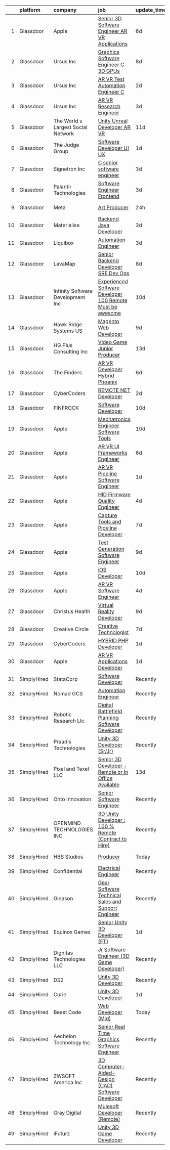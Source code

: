 

|    | platform    | company                            | job                                                                                                                                                                                                                                                                                                                                                                                                                                                                                                                                                                                                                                                                                                                                                                                                                                                                                                                                                                                                                                                                                                                                                                                                                                                                                                                                                                                                                         | update_time   | location              |
|---:|:------------|:-----------------------------------|:----------------------------------------------------------------------------------------------------------------------------------------------------------------------------------------------------------------------------------------------------------------------------------------------------------------------------------------------------------------------------------------------------------------------------------------------------------------------------------------------------------------------------------------------------------------------------------------------------------------------------------------------------------------------------------------------------------------------------------------------------------------------------------------------------------------------------------------------------------------------------------------------------------------------------------------------------------------------------------------------------------------------------------------------------------------------------------------------------------------------------------------------------------------------------------------------------------------------------------------------------------------------------------------------------------------------------------------------------------------------------------------------------------------------------|:--------------|:----------------------|
|  1 | Glassdoor   | Apple                              | [Senior 3D Software Engineer  AR VR Applications ](https://www.glassdoor.com/partner/jobListing.htm?pos=115&ao=1110586&s=58&guid=0000018290d9521e8a3b2e5c766e6ec8&src=GD_JOB_AD&t=SR&vt=w&cs=1_7968775b&cb=1660287538101&jobListingId=1008056590593&cpc=654405A9B1E0A9F5&jrtk=3-0-1ga8dikich7ir801-1ga8dikiri7mc800-8a5d37b7cc9fb997--6NYlbfkN0BvKrLyj5gPmtZO9T8euul8TCxuuKNOtzRJOomxnwSEodTz2Bc-sPZlbtkML8D-m4p0pJTPBVw_o3m_Oh8fVWx8xxG8qf5OVBm4o0-tivW9O7zzhZ1RNKbsMBQYAc7CcTH3FJsn6aizy6LbQuUVQZAOUhguUDeQu0Gs2deBSodQNGZeDFovESvg-5-fm0TfPLuPy4IXem9APxh7609eHVszfQMJ0AgzgU6Wjg9DZL3YRgWkGOWbgURlQzTWXGLGY-wtcIHQ1MAR-VHcOVg6V8tdlu_sMlTpFFIPJkvRFw2qToiNXZmBIKjXqaqJG-qet2AeBN9c54B7CqFAIdXLsYH0CZmg8khUQqDbll0uEpYD2DjwWp6tjpLJTM62iEjemaN4uybZP_UEfDOC3LLMEmqhY4riCjtxqpEpWIbwBZ_zPYQ08QJzK7mbubr_7PvJ25JdA7tMb-WBC0WXTX21jtkQw_06UkBsAF0KtO3Q3VNrakt305zurA08VgUTk5jhHXk3z7_jQiic4xH4uLWExr7hMQ-E77S4tLaYWe9Pzm7sBSKk9rNxZeU2J4mHgydWW-98Ad1oz7WjiBlb8_CcnBFvociyJ9QgjspezBcflOBVSRjkhZfYoV4Yq1tM113-akKAN1LKtHtHB0hCAPk7QVs1PydDdGZJClXJrmcQHDdSJWkke1DWKAZpuCUljyIPEFhIlU_3IJwQo2C2IXgrV4TVKJNhwQKKgcHBxZKXghDJk5yFmbSMMfj1StFlKo5ajp_DrrIQZ4ZFsCx_HgrzZxcOmFNft3ki3qVgzbs3EryOzIeFS6gCglHYrPskV3ZJfcH5fjGwyS3A-oExVjVWRLvTd4qFhLOw2Ir0bx6FoP6Ei7oMRs4RDbo-j3e0rinHw7ITyHoABx-0PF1a32O5zGOasKNsHiG5t_Y-HefeTVIpuxLpy7ifF5oLq_Od2_n_eYDsb9e7SdR-CEjuQpsHetvRyhlfFKg2msgdsLb8b6xJ0w%3D%3D)                          | 6d            | Boulder, CO           |
|  2 | Glassdoor   | Ursus  Inc                         | [Graphics Software Engineer   C     3D  GPUs](https://www.glassdoor.com/partner/jobListing.htm?pos=129&ao=1110586&s=58&guid=0000018290d9521e8a3b2e5c766e6ec8&src=GD_JOB_AD&t=SR&vt=w&ea=1&cs=1_7b9c2be6&cb=1660287538103&jobListingId=1008050504523&cpc=F4EED0218A761C36&jrtk=3-0-1ga8dikich7ir801-1ga8dikiri7mc800-488ba15c60098db0--6NYlbfkN0CT8vBT9H5mqECx2dfLV_FONLPDKpIRssxVwtj05Tmm4rA5I0VNOPdM1oYsK66ov5oeU1vn-T2BI5OAKh8JRKFzz5qvhDXBk1Fd224Snl-7xmF9jigCrpQgu2BwJ0PkpR8F8YAQGm0Rn96PN2pKY_0dv6dVbqAar2kHk90iKMuD6ieW7FjjCp8CXiQ6xcV_aYwqHxahisbQ_9Wa-dGkN7M8ai9pWuIyJJ1R9qXfivkZ1VYj-9TpRz7xCVMvbIG1E06zg-KL1ql0qMN8nsrRVqS6PttteKKVKWB_Kbav4jGRTM2WvAgw-gbqPycPF0slLFowMQvJ-_GW0lZURrsKCJtGurlPJTj9AqTA8dHVQEWWiR-hcoHmlaAmgNBgjX72Os0SeMlPMjrISAx2lKw-WglwtIUBYKTSrXsaxZ2nwFhmFYNuopaGEX5sNp7VQ2-xqYH15T8Eu8_wya8j9U06GBpeRBd149eB9BUNwVZ2BJtxtsnw31oOPaPWewj09aID03neGGr92SXsUDfJ6YxJ94zkCquobxV7XUM2_rVVFfG_VdK358G891Zngm92j1C6QOoXDeq2aE_tZeYxTjwzC8NANOvkN-Y7q4kZsK14I09CoMM9nexvpiUy9ZJni4zZgoJzfUxmAqa1tngNkwCGSACm7cJcKyHD5T-F86EK0gjJuJWGA6ardOQTWC6aFwnFnYzcWxK4AzrpCX_GvrrSwgN2-oPPyU4Q2reC8Qz489Xw1287NTFLTCpyzLoqXoMeXo5a_DKf3ppJvQp3WFHIEKjffBIXcgXbiIwR0GWV9FVK-nPVpVNtkaOQJu2DAb5OeATVe015pqIDrwynsMcCD2ESsRr3Dpphjy9nRDCkZn-k_hbHqScIqgjsqXIKnhyWgZPHE2iiSKzc3J-ofuqg6LRkikhAtawdISnLC3A-_Q8nBEpJTCu0asfMBAhE37Cp6JdPKHOo6GjxaSnvuTQvjeP2kuwq6fDhZfrnBhYmYTTyfdPyb1LQgITdZXYv8_njDMA%3D)        | 8d            | Sunnyvale, CA         |
|  3 | Glassdoor   | Ursus  Inc                         | [AR VR Test Automation Engineer   C  ](https://www.glassdoor.com/partner/jobListing.htm?pos=123&ao=1110586&s=58&guid=0000018290d9521e8a3b2e5c766e6ec8&src=GD_JOB_AD&t=SR&vt=w&ea=1&cs=1_c8347359&cb=1660287538103&jobListingId=1008062957337&cpc=84DBBAA61F05C438&jrtk=3-0-1ga8dikich7ir801-1ga8dikiri7mc800-b29ac455f554d680--6NYlbfkN0CT8vBT9H5mqECx2dfLV_FONLPDKpIRssxVwtj05Tmm4rA5I0VNOPdM1oYsK66ov5rGuYdp2vM9F-mUVIuWjVdxu6uCOIOlTxH0vANI01OE5u1civ3l4punqHFNA9yZr3t50Ub23ZrW3C6ip93RCxBm_JRiHBgBnXjCP3hPPz-Km-OgXpAbvmV6PtEQt-7AJAuUb4PXm7kq8djS0Ewo2Z59kyV8feJUTPcDvQ-OOtEFKAD_ufpGS-WDN08OMFQnUvxLM6INUz_ZHcJO006QWEX34ypS10YAvFFoHcuFYbBe84iL-ShgmGc8Q-h31Lg0SM1Li-F1JKdLrSEe7NSFFtrzywLHn00NFQCKzCCmFpeFiN4hl6OM8aCExEukoRAVk99L8SIBUASPgFKBjfZs7bdlPNwdVHnq4RD2Ycewo1a78eES6wV6d1obtm5KhPAFgrXvVArsSl-MnditAyd5Y2uh89XgMy61iFD21-sr9Wk2nydwTziyahtq4IN_jIjxDlA6WDqU9AlVVKFlTQ3M2SMuULLzJpUI4noskuZqJv16b2IvIipbj218muMn1wmxTw0t1G5sXS9oIh6Snub6cz8bagPTdCO5DRClPmoJ1iIHLbszn7ozRqUaIQa4rmL-EbjrZ1_O9AqU8AFJHpDy7jp7--zt-oGIl90ujTxS2uSf6bsIK3LntYNmb691lmcNiGU3pL7GotBfj7Qn-NlHaDhn1-GruNq46Uv8RMFAs96YFq8bzyizQGxkLpuGS0h2XAI8siYf4lSuX7wWa5JL3ZizFiKVghIv3YgJvI0Rh4CFyXJSyFsf9I_vNPJ5sqhI2fTTEwaU8WjaJuMoP5JR04mtp2qmNkPvmV_gdMWz5m561Ju6g-gojhrPvZoELUNmkqTzsOW_HpRtEKnf3oIGCrzMqSZUQFl0elYIR3zhqXFHJnIe2tMNwZAXYzdn22Ka5AJ_XVGMtTCp5UEd9dQS1z-i8nGlTgsFgC8Ixya2YsXP-4LqjVUpIiZXUnPs2ZQRGYBmDD9z_l6rnA%3D%3D) | 2d            | Menlo Park, CA        |
|  4 | Glassdoor   | Ursus  Inc                         | [AR VR Research Engineer](https://www.glassdoor.com/partner/jobListing.htm?pos=120&ao=1110586&s=58&guid=0000018290d9521e8a3b2e5c766e6ec8&src=GD_JOB_AD&t=SR&vt=w&ea=1&cs=1_43f2f03f&cb=1660287538102&jobListingId=1008061171246&cpc=C19BE7EA145E205E&jrtk=3-0-1ga8dikich7ir801-1ga8dikiri7mc800-e9f4d55292e0f17e--6NYlbfkN0CT8vBT9H5mqECx2dfLV_FONLPDKpIRssxVwtj05Tmm4rA5I0VNOPdM1oYsK66ov5oMSaom1sZOQvrDhd2pvnNCGFJdeYRhf4P_UT95Uajq5XtxD9zSii78EG4iUbSJYrzZ60EqnUM2SrjxKP2A9iRcUsBwJrgXw6jv5nW76NX2_rhnt9wMbCR4D_mBp6ud6eoianWU4LWe9Ky7T9sRCYleRWaVBzWsISL5HnniIp7NQJDBhLzhxCgowIMqbD2tpqSYmYEYbtzKIRf2W0-dzg8w1DJ3-I6jwWIKegW0h4i0v2iUw-oy3OX02aV8Iae5THirpzjbz57X8gLqS3arPUvnjQeAoccb8fsiPlyw6e0Qk6US_KGLJATOco02VSaKqStUeeVpPHmHkT7osxpARk_QDjh6oSfq0wZlTas2r15RcdJ9SNuGcoWGt647OJxu5UZ8l4NFNv7sCxMbMtVH-SkYiUerJwDQnwK_HPiGalXphHJSlyrFDnWQ5eyI8VunIuw20ukF7WoSllAYyUGzQFX7zgDfmV0xGWIB3RuHtM00RWBtgv9iGHD-5_2rQb9Ult8z6p3k4P47pLFhGpDP7szrA0bfX75pH47J1OpOvaOiIhb-NZSsRL5DMb7c7JiLOueqKH27Iwkb4m2yyJBLqj3s7esJAr_BS0cFmXire5lxHTRoRITNEEFrBEgmcaLHuEesw3rVcYqQ601GYyaMie8dcKF9idKlAOXoQMtu_3NyZhdunXvgcOT8RXpfPMQXXUQh8d7Lx_x5JLF6ZEqqTCk5qxfE7Aj3PjthJBU3vxyQwzpFWmpGYMv3QLeDNBuyK7egMglSzG1Uxm_FFu3yPBwRs8Yh91ExH7XnKiv4J9QtCLgtekExHIUKviMw8rLh-s-I6sl2_k1dNwKSmAg0_3mZTwTaGguvnqx42NLRYbxRc9RHx_IpFoVWT9lYk_sY6PIc4vqHYF0drDABgPNOQjOIgVJbo--flPQURxJNFXQ9wie_NRsRABule-9AVQRi3oWJ9xuXX0DiTg%3D%3D)              | 3d            | Redmond, WA           |
|  5 | Glassdoor   | The World s Largest Social Network | [Unity Unreal Developer  AR VR ](https://www.glassdoor.com/partner/jobListing.htm?pos=130&ao=1110586&s=58&guid=0000018290d9521e8a3b2e5c766e6ec8&src=GD_JOB_AD&t=SR&vt=w&ea=1&cs=1_8ccd19b1&cb=1660287538103&jobListingId=1008042375696&cpc=47CFDC01B3F81FAC&jrtk=3-0-1ga8dikich7ir801-1ga8dikiri7mc800-f494ee243d38d501--6NYlbfkN0DSgjPPcnEdvoK3uuxfISLALE6pB1FR7YSHOr_tSg5_QGIhoz_2VqUepdcKLBLI_zRVnZbHpaOUUg4zxA3YNJqfgCq-9o0liKzrVYmTrr_XDVnqIg3IFXNOjuKyMfftGZmcup85RVP1_M3P6WAr9I7CFCQ97cF5i0P5r4PJSMbs2tcTlq4Tns38bEQbwGEXYRZDRBMxhdH4isDH3flQ4_5JzyhXJrocIpB_0pI7NA68GCqApsTzb98q-QG04nDvnHrPAgAPrhlHqE7Un2wY3g21TigeQ5JqJBgA2u2E5VHgZoqDtp07bpmZ7XVnm1Cfhy5Cbmgo6eYKl-Zp0W7PwSYgK3hZ3GurBD6_GUzKL-3-7-ZEdH-MdkowCuR2x3CWP3Mb9c5YWi4jGCqU4MJS9dYPlb-7dgB3TbFCVWykYS60AgpxEVEe-LEfwgHFxpLU3itcGuozmgYXjnUn0y8jUom24h3Fs9S6X7bDAr7lVGi48WZCDMzAp-ia4vOcu6si2pG-eIs1DbGdJiHlplU9mylhelq-sYO6Hkkiaz0StSe0qBU86Kn6v-fATusQYpTWtDlO4M30pgVxciW9QDyPrhQe)                                                                                                                                                                                                                                                                                                                                                                                                                                                                   | 11d           | Sausalito, CA         |
|  6 | Glassdoor   | The Judge Group                    | [Software Developer  UI UX](https://www.glassdoor.com/partner/jobListing.htm?pos=117&ao=1110586&s=58&guid=0000018290d9521e8a3b2e5c766e6ec8&src=GD_JOB_AD&t=SR&vt=w&cs=1_17a0ab2d&cb=1660287538102&jobListingId=1008065256554&cpc=1D891ED3EFC3904E&jrtk=3-0-1ga8dikich7ir801-1ga8dikiri7mc800-532b99916a86dccb--6NYlbfkN0AEfvaTCbEyT-QU0mB1I0G9RQ6RLW6MmY4ibAKfSb27DkVWgLbvCGilYWmviU5BJjxlOnx8fPPKyAZPVSX7eeTy_vhwLDQby_jq_Z68zDXGgaNUnQwbE3WgYg2LyNKDzxd3AaqnU22-kO1ZSH-G8LUSSERoeK1AUGUHBr5J4j8R-FLdlfra84DMxJ18lGqhPguaCF9RQLmM4-zqoaappUB-jclCd-BtNYtxWLEqQ9gq5GH0J83fbic5FNTc8qZDOKlT1WCRV3CZWf9cdS6oOyO5Xt8d8mNCzNweCTvaqWu9I5LNs4pGfDyHJq7aCnebSQ8Dg3CfuEvC-v4xC4nTqsgeKGxvb0rAypfneKsQoi563mVg-A8LXbBHNbOMaKomyD5bU4bEnAEzD5ilaa1icvMsZZTslO8IL9UYF-Fi0GWPvGVf0aC8IYi0RvQmZO_GC0LlXctJp6zd-7plyOt0nXjMkhoe0fSoqzRqMGGnpV1n1JJ_GY10I4XQhwiS9TXsWPtmR1G5tj0HHvJX0tAqrPLnPOH1mFrKVnkZTJdyXS8oGBcF9gPOtCaBRNk-r_px7CaBElY3cSA0a33WbiGWPmgH)                                                                                                                                                                                                                                                                                                                                                                                                                                                                             | 1d            | Frederick, MD         |
|  7 | Glassdoor   | Signetron Inc                      | [C   senior software engineer](https://www.glassdoor.com/partner/jobListing.htm?pos=113&ao=1110586&s=58&guid=0000018290d9521e8a3b2e5c766e6ec8&src=GD_JOB_AD&t=SR&vt=w&ea=1&cs=1_35a67175&cb=1660287538101&jobListingId=1008061182114&cpc=C891152315FA1AD8&jrtk=3-0-1ga8dikich7ir801-1ga8dikiri7mc800-7f4157c384cb613a--6NYlbfkN0CAR3I-XnkJJh_NaC9vVgzbxSoenXdzgTKXUSUJF5n92PHRAVa3LFG1CDXg-sqk88Q68b0aYX0yxyB7Q1gUqQEUgubBLQl4MXN1F5eXo44G1oK5C2HGx_irF_-jYOalVoRhBKegcGgLh49nL4AY69Vc3VVHZ48vjt9qtJZ62zb5CRSLfPPyeOWeeNGhyx3FM9KQ1eG8kDvd-C6zg75hrq-Gm1I6sQOFw_qmGzikZDvrr5MVnMWe3bSkxWAuV1tDkielRZmHlT4x5TRewKQagCr7BeY8z0dZYzz50cQb-O6iO05iDzC1_Y2kBjZ_oue_TyZhEuqE9O2_AptInitGHkR2I36l1o6mRMuUGa7bpco52Cb87hQPtkLrQBVhkk3Q-vmASVGOuI7p5RHM3PUJG7z1bQuuH-hgCP209fn4U5YmAPvzR7k6NgKNFfcF1ey7QGllACZkCU1w8CsoYXviGeD_N2IZmUDQQcdVtp0yi09bhOq8Sr9kZzCD-rP6fT8VFHpmPAR9o3n2Tg%3D%3D)                                                                                                                                                                                                                                                                                                                                                                                                                                                                                                                                         | 3d            | Remote                |
|  8 | Glassdoor   | Palantir Technologies              | [Software Engineer  Frontend](https://www.glassdoor.com/partner/jobListing.htm?pos=125&ao=1110586&s=58&guid=0000018290d9521e8a3b2e5c766e6ec8&src=GD_JOB_AD&t=SR&vt=w&cs=1_edc7eebd&cb=1660287538103&jobListingId=1008060481070&cpc=AC285F3A3ECA6BB0&jrtk=3-0-1ga8dikich7ir801-1ga8dikiri7mc800-e6cc78660df2eee4--6NYlbfkN0Brd2bbJv--kwJLf5E6dthOUocw0FyT9949Kzz66cUevmgVuLUFWYj_raqBL5h1rfbvwaIRxbFYW5xZfj3mU2Hu-r3qUipgMsFzAztlmxriDzqsco7uzLdPlSiqenJ-VSaYbZ2vuU1TPDHWZksPbaCh0rHY2KBGuAr8x6G4XSK-r9l6I4yBQYigyg1gIV0bylgiKJuh0xk0KPKtjkzBvOJkirSZsL4UDB5nk3kupxrh_mtDBqfpTfV9iTJceeeKCcTJWQ9IZhdYWhTtQaEvv4-8x72cgD8pOk5L6PHsNk4fnjyxyZlVKuywgZbuPAEFgUBmI6SMAP5KPOUdIFPlqRxa2ZQM3KuyPcHFLRIy5fFuuqkddYktKgr7M0-r8TtClOb5ylUsO6nubR5VQFgQsBWopS72udsdk6RD12QyyTNaGydmoez4RaCT)                                                                                                                                                                                                                                                                                                                                                                                                                                                                                                                                                                                                                                           | 3d            | Denver, CO            |
|  9 | Glassdoor   | Meta                               | [Art Producer](https://www.glassdoor.com/partner/jobListing.htm?pos=109&ao=1110586&s=58&guid=0000018290d9521e8a3b2e5c766e6ec8&src=GD_JOB_AD&t=SR&vt=w&cs=1_0f6d515b&cb=1660287538099&jobListingId=1008066993512&cpc=AF770993EC679D41&jrtk=3-0-1ga8dikich7ir801-1ga8dikiri7mc800-e208a991046ac7ba--6NYlbfkN0DYl4UJW4r1Vl7FEn6T9F-rD9lpC-0oMJVSiWjK_MGUd8e8cHXcpv6KPyjLHZEfqkUe-DEG5DLncTmYwxuOXKuoGzuJ3qjZWBccbhZcnmECvd69I7XTAeskaC2JwA3Jv8WBsRw3U320semhx4nBrt0e0wVUoMXupSE2FObIgonRxJSkZTyQz0W5j7aTbPhj8zgpQs94ABpJ8aCxX3Lg6dxj4el5F8It3-6tvnCZn7Z2ovXxWwNOTKXvqmVShQ41ahaibWSwLzy23l14fzYgeh4X21pd-skn0XQxKgQG70g1iw-qcEaxVsqJO_PHallJIfwCtS6tWrZNXR5N0N67QjtpVUcNbd9zK1M0BuQCBxuXUrv4kVjHyFSuAe9OktZWmUSOtqUx8Xlbt5MrbZmexOpqydlJCQOzfgoiug-CMWzwp25jBx2hl-e6QVxYMPFyGe_-C3TB8KKOoX8c83KIAKsi2Mh7rRkQioJEZ64zChst2JfXeD8en3Me4fWcLCgjYyRqZCMcbdgJlhIme4FmQ6j7AGATX_xjNStUCsQwl7kkCARnADF5qjZ1oOwvK6_Rn9SBgNWdOQG1z84iF9tsoptzfTh_yA5rZv8aHrcwie46j55bozjwFiFs7_WMVlS_YGiyR8LQPLeY9nS3WVblMNhCYHTrTRUB8UpgpjDVPM89wH95q0RfntxRhTAOmTbHMLM7cWWk55YTeZj3orbjlSdqTLF38RFPonqDaWRyPBPqcZMNAMZjUO6invmxVk-NDvvUmxPPKFb5xvMYt9WYwZkhfXJpQWnVc3lNdL5m4GpUSsF-wRaOZkIVpwnmo8FnhcgRoc9MC4VNiwSoWrMkbLJlQkeqldfX_jUVI3xaa6YnrZPsjQAZ1Rt1_9HiAbkFYIY3dQ1PI3vM6yMKUO_Q9cpslGoInHi7pvjCuw2BF8q7HxzLmx4Nv4kAEthsDfKBlbyThQY-ZyROcTVFo5tLA7MI9z5Jm9823BZAMpKBSAel0FjlLS0VIXldMxOs7NqQZEmIddAqZplJu07wktAeo5HhqorwjtKutx0%3D)            | 24h           | Burlingame, CA        |
| 10 | Glassdoor   | Materialise                        | [Backend Java Developer](https://www.glassdoor.com/partner/jobListing.htm?pos=104&ao=1110586&s=58&guid=0000018290d9521e8a3b2e5c766e6ec8&src=GD_JOB_AD&t=SR&vt=w&ea=1&cs=1_4f4586be&cb=1660287538098&jobListingId=1008060202738&cpc=FDA93C03AE7AED37&jrtk=3-0-1ga8dikich7ir801-1ga8dikiri7mc800-c4c6e99263ad4359--6NYlbfkN0BL1DyQYBK1tHwoBciZhChALBxjrhsy8rFgUIA85pUFUSZki7QCCX0KaKFUgx5MoCQmRuyGr4UelCcJ1-hwMed_gB_A6H0V30eQ0ToJyMcZ3WzPxkdcppo2abEMz_rgbYuxWw2l6HU_V9wS-qIvunPixN4VFnN7CZwbMHNeQBZ4mCdtdQa1gHVCncdk3iwZNQyESHQR9NE1lO-OhlcPxdj36XO8zYn9qjywWoZDrkLDQUCkY8TCg3tbgrSDMupAhghbhcRYoOvvbr_qvP2IQxcwtbi0xkCyha5fdQY9mX0-XUCW4AeXcTw-TlPF3W1gmoRF0s7O5M7XHqo0As8VVYY3gRBdxIbt6HcDngeHSSXxzgoET99F3TbGbiXk3M5aRRw8oC9Y5wPQqbzf8qEweE-1a6pPG4gp8ELycCXndQfXLMeELrMggEMg9iQsAO4zXFT4mMfp-XcucyOuYBLTfvubPD8dG8TPCP81cYZkDL_Qy0QpWeapOB_rNVP_Fe217_TMP9lMu2xhYQ%3D%3D)                                                                                                                                                                                                                                                                                                                                                                                                                                                                                                                                               | 3d            | Remote                |
| 11 | Glassdoor   | Liquibox                           | [Automation Engineer](https://www.glassdoor.com/partner/jobListing.htm?pos=108&ao=1110586&s=58&guid=0000018290d9521e8a3b2e5c766e6ec8&src=GD_JOB_AD&t=SR&vt=w&ea=1&cs=1_7527bc69&cb=1660287538100&jobListingId=1008060253187&cpc=ACBF47B84C432121&jrtk=3-0-1ga8dikich7ir801-1ga8dikiri7mc800-53bad0476d43c8c2--6NYlbfkN0BK9GXDcakwdiqmeo8o-2GvkYnmPkq7xevAHdeF_847qtfSM1x2zyy3WCbpa2Jx183cHhU97gs6YMjhhPBHak4GSbUKCffiCJQFb2ijmwVgztCQVE5xExSfec-u4XhE0v4cVcSG8xIIn_97s5E3Y3RpTSc3GImiyPV2DHBOB8lilnkn2IsoXXGNTzw1ZtdUB5bgdYpIzkF2afLT-ZnppJIF06N20aVPdPFNcexmXO76x8NlHiN4bgZ1COsIqoDkEpUdq-V33uOs4WimRaVe4yYfbsJEdszJ5fDuJKYqf4fpDLPPvvUxtEXaQ3pzOKFMmbXTv1FYtEzOSb_8i5So-bAJ_GNeNcpG51cy6krvvbVOZuqlO8di0H6ATKOzNgOmhHpcEUSbbaaC2hl5PX3AxEo2vqcSgFNaRIhwX5GH9F5pTpag1I2twzJFpitM7S40wmDqpr0iJqEqgowbXUIjaRz5V_3Ngavaf22D0QHSnDVK4s8ANjkeisEO)                                                                                                                                                                                                                                                                                                                                                                                                                                                                                                                                                                              | 3d            | Romeoville, IL        |
| 12 | Glassdoor   | LavaMap                            | [Senior Backend Developer SRE Dev Ops](https://www.glassdoor.com/partner/jobListing.htm?pos=107&ao=1110586&s=58&guid=0000018290d9521e8a3b2e5c766e6ec8&src=GD_JOB_AD&t=SR&vt=w&ea=1&cs=1_10c2dff0&cb=1660287538099&jobListingId=1008050740036&cpc=BAB9AA3F436D8911&jrtk=3-0-1ga8dikich7ir801-1ga8dikiri7mc800-7d6b37a5db87c67a--6NYlbfkN0BvffYVbnfQbS93BkAhZe1nr_iwjsb5JUyOPZS3_wkjOYD9sUsJRbgl4REkNKjaWRb9wHVbYyC5HfB8-tuFae9LBpMTkFN62YAqpKhkOmcZ_eDCFd-NUspNlt8ACtl7ecRE_WssjxM_gexv8eT6W4I2ksEPuKnYqtu2FuKI927PQPKQ9hZj70B40qVvgr7nFIgm08GLOKZ7QVAhSXi1FqJIAmcBGnuUUgQ0smh0YonQrd1LMI9LlGrhK4M1qf4XDBkeFwo2CC2Eshf0OXXWV83pD2beC-PuKiX6f4ZQapcbA7T6rVd6U51K23-jt2boT5hhz4CWjGJ0BpjVZsdTupQQPxaGhdGGqm0x_BmcwnMZEpESjmnbsZQ57bi1v2E2Fdt3jFCpV0K5SxJplLLhwCmeIipBtwGjW-KwHSH-WowJdP6f15d5jzGpwJ1NC0c9J4Jaxfl-Ehtl02JlPrQE_GjACCjpwb-uHs753dTvGYSCwL6HA2ZNJaEYzOadxqhwt6q9MtDLqMAzqQ%3D%3D)                                                                                                                                                                                                                                                                                                                                                                                                                                                                                                                                 | 8d            | Remote                |
| 13 | Glassdoor   | Infinity Software Development  Inc | [Experienced Software Developer 100  Remote Must be awesome ](https://www.glassdoor.com/partner/jobListing.htm?pos=103&ao=1110586&s=58&guid=0000018290d9521e8a3b2e5c766e6ec8&src=GD_JOB_AD&t=SR&vt=w&ea=1&cs=1_f47df6e7&cb=1660287538098&jobListingId=1008044579419&cpc=A8EA696C92E7776B&jrtk=3-0-1ga8dikich7ir801-1ga8dikiri7mc800-824f9ef21f9fd40d--6NYlbfkN0DXKDYI_yepg0NlIxbNRNpLYk6-xAUlLi5O8UrMeMQShxyNklefT9Dg6Mxyf8ICyk8pasFAZMLzK9wmF44Z-YinhMO2XccTuNh-vGb879Ozbl5q1rJqqHfF3Ejr00FAQ7iIDimQAPWGRU5RhPQD24iVsHZh3H-iVOAqpQBcaYIssX7Vsa4F-PJ6DYiIgCmYIUCKH5AQY2rpjO2XghLNRGzBdsNNACZ4-d9qAXmyWGpncZE3i5oShTM4ko0LSoWK7efrNLC87QFTtZ7RMz22Px_kuh8VRSNDwkYNQ-nXHi2V39jdW8F7K67ZgkDxwKuI89QNZyFt9WcBrF9gvveA1UuQEWoELuIN5_UY0ZHGNAobQ96SjKPdkf7cnQxg_Lgqd-tvlE1exbizoZoclKJ8VnVNfz4RYmiRXON8J_j8RSy8uR4FpFJbCWtjkzMCBHQIp5fp5aOWULOqHdG09bAuRSYaWrv9HLO5DlEqJLmoVJ9O97jvrmFtJ2ctcanfoTkAvpIVykOFFdZKStETc4RcrswEx--Ebk9Nik_LfjTK7AbKKAI2clwJYBOV)                                                                                                                                                                                                                                                                                                                                                                                                                                                                      | 10d           | Remote                |
| 14 | Glassdoor   | Hawk Ridge Systems  US             | [Magento Web Developer](https://www.glassdoor.com/partner/jobListing.htm?pos=106&ao=1110586&s=58&guid=0000018290d9521e8a3b2e5c766e6ec8&src=GD_JOB_AD&t=SR&vt=w&cs=1_62ab897f&cb=1660287538098&jobListingId=1008047562642&cpc=F5E96E35A1725171&jrtk=3-0-1ga8dikich7ir801-1ga8dikiri7mc800-fec8258b825b7fb4--6NYlbfkN0A89DqYVJlt2nPzsQujMzTQOv0byM_oFSLru96Xp_Pv4055GiWc8mWwc_3uOBVOeG4GM8ep_oD_mGcQG62HKOZz3LFaNIEfiy-bl4CFQKm0YUzEMe41PG6p-77-9xTP7iN3miRs-NsCzIDAKlyzZ2Bn2rizVZcIZ05dbA3aAMVwH_6nAYuqJi7baiVAbdnnHNKwMm8vLayKtkTBQLzcSonzJj0Gc6DCFFOtyv30DxrYC4uht_1HaA0kKuzYkOjllgeMn0fVt9PFAoQ1Oq9qfdKH-JQSw0e34oYLL6EguPMKh7u5zmkkAf1oYd-e7kSVg8R_6IghA8RLl50lWCLPLLaCoWyKCFtsIMi-fPffXYn9kIXQ8rRkvAjBt9uSVRUmRBsdHyQ7ks_7F3fOydqL89popdJHJ5oJMcdMxNX-M0UkF7LU9HT_btQYDjgBhHyGvYqlnpjbrd8LivqOflMBWf_kfnk94MLSD1CzuvKY5tPDjbailMlvtY084xzZejP7LM_OMa6Kd0KfydXnN-9HhCMKXGmGlirWNBw-4UBwHPLYApOiqDCqN3wfFkWJctGy1SJbXmphbVeS7_yEiyYJVlDvt2WQ5TBjaf2UQqlAXQ6S5nAmIJFKi7FoT1lvO5id4d4lYxudAA8h6JbTqXdUAN5jsV4Nblg6x4dcK4HR-6GF7VgJKYSWOj0jRKST-jd1Rin_F6zTUVFSU5UCXJLpaTjgjql1VCcGSox9NXVs3aJ1DA%3D%3D)                                                                                                                                                                                                                                                                                                                     | 9d            | Brooklyn Park, MN     |
| 15 | Glassdoor   | HG Plus Consulting Inc             | [Video Game Junior Producer](https://www.glassdoor.com/partner/jobListing.htm?pos=105&ao=1110586&s=58&guid=0000018290d9521e8a3b2e5c766e6ec8&src=GD_JOB_AD&t=SR&vt=w&ea=1&cs=1_82b0895c&cb=1660287538098&jobListingId=1008038356331&cpc=AF770993EC679D41&jrtk=3-0-1ga8dikich7ir801-1ga8dikiri7mc800-4bb494ac711178b0--6NYlbfkN0BHIfC1zsKGIu0R3teaIu8liT7fbRNLaQeDQfcPJweUK9FtGyWMTNeDEzbNNT2163zZELT0Z8Vo531KN2eBQ2PCh4S24GRZZRgOs4oioDvB62DkjmEu0iG0PXAtT-B2tpQQY9pMWSYPLQHpftw463XRI5tz8kp1KrNCmNjyvr1EX2IgYStNB96IB2lOJmwlzJpD0sDg9IhIK4-QSZTmiDkhFCqkZafS7K1b217aucQzzPDOjy1b0DgKYlhlUhIL3p3Fsvm-aOdKmXiwWAXYoQ-cKA6mMoWEVHxcPJOnIoRxFJVJp81V5abdQcPAuHL3VRgDLBkSvN3-ur9M3G3nzxabr1BAsGFs7F2IKYFm8WdIOm2j6Da3i2P5xxkzZ-yZ33QpfcxNsGWly3P15WUWw_Fj5oyCUfysBaoeTZee1oKgAtxjt5ZmZP6RYQelb7-KGrrzuzhvkqfEvPJKCcj_MK5--jARqwdHTGYTYOStSkfdH_7Ud51M8Bvpb-Tkcim7qcKkJHdfXGGMBw%3D%3D)                                                                                                                                                                                                                                                                                                                                                                                                                                                                                                                                           | 13d           | Remote                |
| 16 | Glassdoor   | The Finders                        | [AR VR Developer   Hybrid  Phoenix ](https://www.glassdoor.com/partner/jobListing.htm?pos=110&ao=1110586&s=58&guid=0000018290d9521e8a3b2e5c766e6ec8&src=GD_JOB_AD&t=SR&vt=w&ea=1&cs=1_a9788cb1&cb=1660287538100&jobListingId=1008055879497&cpc=63E4514951618C5C&jrtk=3-0-1ga8dikich7ir801-1ga8dikiri7mc800-ae421c7250c911c1--6NYlbfkN0AYo_ysEmi-N9D-g6x4hDoxwWbDzILIh7p3iecCghkOgCCQ9Hjx-p_46PTVF05XzNPSNGs7I4pql0M31QQczE03vEGTopzHAjZRpzRzk7u1_DWpkPnoHc2upV4zc1HbdIZ04ZPafd7fzAa18TDXsY7EIDYpUpOGnlsC6AmN1AlYnY2__aEIXWvqaZHQ9gSGzVJ4Fb9iy1TbcNEoYrO5kKM6wduLb70UcYoU2rx5F8VKSvrZcIP5C1d6aN_9yNWMRz-yi8M0Q66NHevmv1a1NQSzoPVNjqXX1MoNzLx0JcY_SrTDCBy2WvGRmOE3SbzI2vvDgUJZ5YZtVSkX4Ch7OXeIV27Kixc5JVo1KTunI5e7g4f5W_gfjeoaY_b0x0tjBDqeTwyigPpdQfsuNzINOQ8ENCvBXKHMNSD-zzVUUjeAU1gj_1TIxnB8evDVjrEyRNn46LRnl0K3aopWAnUprcKA8dH522csqHVG4BSnMZYQ6jUv1TZ8Yu9g19JJJg-RpIdGtxlvF0LgfQQmfNehFU2K)                                                                                                                                                                                                                                                                                                                                                                                                                                                                                                                               | 6d            | Scottsdale, AZ        |
| 17 | Glassdoor   | CyberCoders                        | [REMOTE    NET Developer](https://www.glassdoor.com/partner/jobListing.htm?pos=127&ao=1110586&s=58&guid=0000018290d9521e8a3b2e5c766e6ec8&src=GD_JOB_AD&t=SR&vt=w&ea=1&cs=1_bf126e1e&cb=1660287538103&jobListingId=1008063655031&cpc=FB7E4A1762AE5BEC&jrtk=3-0-1ga8dikich7ir801-1ga8dikiri7mc800-0400b6db076f4043--6NYlbfkN0CpFJQzrgRR8WqXWK1qKKEqALWJw739KlKqr2H-MSI4eoBlI4EFrmor2FYZMP3muM03bwn0NY0A9st3oQDA1cY4PlYPXsrzPcf2uFy6slbA1o6mGBwxVA4Iqq6VDbzd9V1FHXfayp6el7Gw4NbTlgAsISLYAW4iBPNjd2DllqvnjPqqmtGcQ4i_SInKLJOUnaL2XvDZ-Lijyf1aQmA_br1iAO_0NknlpgA7FFVmm1jz5Dx9qPSITiPR7bmmCXiepQZ6yroY9ZBPjemOsOHOnKI8tTL6QkarZ-FhAC5tO2x0eIIcGEowwtoOVudJ8o-HDBYRGaksLnp-uKhEXYqC8UsVLhFsI2DbWdB674uZ1dfreGwVjGg_P49C4Dis3q89sjibDQyjJXxl5M3n3leevo9p1y7pZyeRaiVOrWUYdfGjc0W3q1odsyM01YxpwYFUmosGwih2DK-YM8c1k1RVU25pTEc2DP1KFOwSENz6TRCUH7css1YJdefpjwgX-mY-qgfE_VmUocyyKKL3DVi_j1d7wpyR2sngj7RqA-qnNjRaMhEPcClUu65927p54HmxMRT2IkVunsTDTHx6ZBlE92PKnIMxMtjeKOAkkgCGvd_WwEbiQRSwQtRH4e-nwm-1WRGYLcYb7MZOyoMzq81OEBvKLjzNDtC30-Ofd6PXmsQOUwjnA77lIgLYbWneG-olWP9xRmnvbNWQvZPWxQ44ji8OnL4JwruyZmAHkqjYy2G7dqPR3xQaOVCJ0ZxhW_xrxmcIoFHxYkFPYA9y0wvrWKCpEnHJfKMpAootYYAnVLuk9TlbdBVdfZN7XYjDgUiiX4hWcpvuCnJ_deiqcj8rvWSrdnmdMNk2LtXh8BRNDKLP-eiPCPBNvrcysB6HqFUEeZiue8DhdWsCuNFhRQQi_8QtmQKbkCK4AAeqks5faIxgigghZPL7-O1MiUlpHEh41nVvzwxY03OkP9u4TjkItzkuxWf27CBfv9Xcprp0ozQrhw%3D%3D)                                              | 2d            | Mountain View, CA     |
| 18 | Glassdoor   | FINFROCK                           | [Software Developer](https://www.glassdoor.com/partner/jobListing.htm?pos=101&ao=1110586&s=58&guid=0000018290d9521e8a3b2e5c766e6ec8&src=GD_JOB_AD&t=SR&vt=w&ea=1&cs=1_b7f6655e&cb=1660287538097&jobListingId=1008044791152&cpc=870769263AED881C&jrtk=3-0-1ga8dikich7ir801-1ga8dikiri7mc800-c937f3af8e32f05a--6NYlbfkN0C3s6SQssVyjM0TBjXC5cY90NsFTu6k7iXDnyh6Xjam_Ql48LVNep8gq_ukj6DHLvJThzj898JP32prCcUOkYg1RClsw1SK_ffn6NEkLSBLCw4OIMb8-JUVrYv5GtF6TXetsqsFlf3EIDPvI6uCQYqvsXBFxmx_sBKuIyOl_iT-efd_O2GjOYvm7-CE5n-PhamJszqg1gZiInTv0iK6cStbYeTTauDD6myRCO3cKE4WT_SwgQRaugZj7B2N1R4scv8m7CpXFEe1pdfBN8R2Rfv4vJ6PpXZJ3w0BKklfVcoAmLlvr0-zYN07DpilVnOPyOz5YBOMYin8lRECRrBdiHdyq6ALrz8klS1UFrh_oeLHezuXbeQvtqTjy5nh5-TjfIqdsvquefhEtzNso_MM_SD1F_ZRaIt0su9gHBw8tXlXV5cqNHMMHCB7W8sXchg8UbUmdkypELQzZa1ZT-0UkVRhi4uorpZURp7hsTO9atVWf0Z3mNOk2KHIATtbOWPXTVQ%3D)                                                                                                                                                                                                                                                                                                                                                                                                                                                                                                                                                                 | 10d           | Apopka, FL            |
| 19 | Glassdoor   | Apple                              | [Mechatronics Engineer   Software Tools](https://www.glassdoor.com/partner/jobListing.htm?pos=126&ao=1110586&s=58&guid=0000018290d9521e8a3b2e5c766e6ec8&src=GD_JOB_AD&t=SR&vt=w&cs=1_2c9abebe&cb=1660287538103&jobListingId=1008046042821&cpc=8795CF9063CD573D&jrtk=3-0-1ga8dikich7ir801-1ga8dikiri7mc800-1def1624103f4c8c--6NYlbfkN0BvKrLyj5gPmtZO9T8euul8TCxuuKNOtzRJOomxnwSEodTz2Bc-sPZlO_uSwsktAeit5wFqQ7NoODk36-wddVeug75vCpf9kYuimvxdG1HqCEGyBSYtgSIrBMaNRehl_2mV1BlSKJaFoWjaJzI5mCj22q0MDnrviGijoVZPOrXuqM5M7lNWYOW-AvRcGVDIFsIoxQVdEp37ktzDV_npnBEfnhkqlQfk4JxMS1SEbYsAij1e2rwS6zpDiP9eBEsGnz4JRECws70L-EZNiCLoTCdI7orXcqqNdaZ4I3ncSvGNScg3Yxxof2y_5SFl7wDHbe7UbT4_S7HBC0vcLvIjCiePy9nPYMDeco-pEpsgyAs4J44C6_q4x5kQ51Dbtd90q1v_Zu9u-ISeq_bmhA1zob_a2Jk5eCkdGB3fNo_6uEB1Ws98Jf0vEr0zvJZ8ckid8cp4IAS35OST1Zv-Ly8nk9x0zfFS42jICjF_I9wF6py6QH5UPIwjlzKgNPnoMuWloDvvo04O1PYxPXKruMKxAEu4q_PRFWIPL4Oy_DRRG5j5eKZvZA-jg-kbYmFDfvk0OKEWZZdRaM1e3p3UucGx2UzmOKeU-gRf-0c-EWk2PitUXuWFSDMh3UuVq5JNbUGKJhM7fnV__G3qzYna_Mws1Kckrw2tL9MOTY_zZTX6uulYj0VmuWhp3k4iTEvygtiiUo-7Wy9_9AhxC68gUTmJdL-8RhWf6WSD6pAkwD4Lk6sPlpAYEISRWGu96ViYaLGopD6QgXYINNuJ-WWgXTpiDksRhh8SuijukVtgDXz2q7pTe5gyrInZW7-pbvHPUL084kDO1eWjEubmCt52G5EdNfAkM2FZZnvWlWf0HTljzczNyNrRWO2jrHJA2WA3BKs9E0uqwelTlRm-f3MmQNq6wWqNBoexreVmqxHuDp5F5WJk4zrcsqX6SbVZtgPMSqTApfPD2TYBvSuS-jFmnWNvA0DJ)                                                                | 10d           | Cupertino, CA         |
| 20 | Glassdoor   | Apple                              | [AR VR UI Frameworks Engineer](https://www.glassdoor.com/partner/jobListing.htm?pos=124&ao=1110586&s=58&guid=0000018290d9521e8a3b2e5c766e6ec8&src=GD_JOB_AD&t=SR&vt=w&cs=1_5868d218&cb=1660287538103&jobListingId=1008056590566&cpc=F41FEAB56D215062&jrtk=3-0-1ga8dikich7ir801-1ga8dikiri7mc800-26230934b25ee429--6NYlbfkN0BvKrLyj5gPmtZO9T8euul8TCxuuKNOtzRJOomxnwSEodTz2Bc-sPZlbtkML8D-m4p0pJTPBVw_o45Yr8m6exjKhOM3U35mydzXFa18If19EYDr3bgxzbC_adbMQMBa6iLyBpXuKYHxnp1gOT0m3LezXc6RCwpG0616hvkrwg4NtjQRE8Btkr7f0V2TMKrt9dXMbqZQMBOa56LQUCNZsXWPz_ek_H6UO4ZMyR6UcSrLcCAytvaGLtDFuBLFImSfdNSTOqviCNP0H20N-62YK8FI_ciJuy2NnGRWh0D94MNAcLmI43UtF9XY0-RQ3TxAajgA6aPu_3HeLH25hnLeqAXzUaF2YRJeURbGhyHvzpSI0ZRO_KLXseSuBTathmjO0eROXNmoM0IqJip2jls0VDXLRqKE4ckBriDu3QMYiDLS0xTO-hV3u9pMEpZYjiSxEmnRI9OPrg7MS70P7sJFawRsSka62SVjpf6XRI6WRxKk3A2y2UY_gJfS3RJrlkfuIv7cFF_MrDOyH_jXcOS1AvZuAjGSyxDSue_hPj1k_5PWo2Io9Sj2Bq4U74fdyFTmxQhro0MWKYaNUbqBss2Cm9t4yqa4nz0ij-6szAkBYuKZCTgIWpK0IjQ2c29AYS8SsmceYiPhcYi4b3jVgAsJ3PsGFnw8iYelvAae0zleUiVqw1UxIvQYC58bnv1uXPuG2XvZ6E4Txsp8MvPhmW9A1kancg9zedB9GoakRDzyUcZW5scrk1obSLrrj47-6nygft7kfwRamCJaiKs-nGI1_yzwc8MjbK0BI2zLH_FuqcHXgRdjiJeL2VzLpkMgR1-nBtN3R5eDYekNGVc-kZ-5kZ9PU5AhnB52EYCCMM4KvBVJ1G083B0u457XjxBQ_lij_SMSXdCwCa53BJs3W-muqS__t6Hufr6K8Z6r3BsWuBf53HbTRW9Sctav7TJF6dfui65wz50-UO8-Zw%3D%3D)                                                                              | 6d            | Boulder, CO           |
| 21 | Glassdoor   | Apple                              | [AR VR Pipeline Software Engineer](https://www.glassdoor.com/partner/jobListing.htm?pos=122&ao=1110586&s=58&guid=0000018290d9521e8a3b2e5c766e6ec8&src=GD_JOB_AD&t=SR&vt=w&cs=1_5e18118b&cb=1660287538102&jobListingId=1008064548722&cpc=F41FEAB56D215062&jrtk=3-0-1ga8dikich7ir801-1ga8dikiri7mc800-9efc9aa70a8bac7d--6NYlbfkN0BvKrLyj5gPmtZO9T8euul8TCxuuKNOtzRJOomxnwSEodTz2Bc-sPZlbtkML8D-m4oxb_hpOtMKgwGf3xCZVjp0hMHQ7tnx_mdHptyoy7KlnXTuNZRHr9hdhR8AiZtF6wM2F_IhEn66zk7oZQmfCjMbFepd4YWR8-oAaI2hD5eO_WROCXXuS5Ak1BZW4oqV30sBGwhoMXFUj0fM5UYMqveIPTIvx2NfMICuFtWecHSWAnB2ZckCVdThAYk5VD0xYsiyw0QNt4Z9Ryt_ZD2xyJe9ZyM_txMhxMicYRBClTrdYpKcVo09w1hXkyTivxStTMruMMmsWoUoHnqsgxq4Lvvq1MUKNZkQ2umyn6p6fm-5YOdVBhcyI7nDpwVWFcNK-xle3XjX0nEw5oZsMGBLgn21smsONkKS9Se9z2VAkpv6s1emnXv-oWcQlSzqN5T01hEgfrs_XVyINg8veiCjCyXKlxxGYy75ffczq9IruEzqEf5hGA0E1iuDFk2JjAddF25n272hVZWIpgu6axi7FNoG8roz27Oc0zQrBhmwN3qSJQIreBinUsYg4uTpdF8Dzb29uhABzD22H5zYzubSOxE6m6I39pgyTo3FvVNJ6SA9Tijn0hvDzUxlWWQTwyV_QZhdJcP2DL7c9_RcjemJGtjG7Tp5i3LkE-CWq74Yl1Bja7fCIK5fMLB81gp1rpSrJzNZgJHl60gohyUhhu181baV27idtQaeMQBO0DD-KZawQfXduaGaWgrUQ88CbYjjFMAmnvArXGCWIm9yKHuSDMHxRjzR2UbFk0cOd4QHzaI5EUZr7HFEYTujct_Fq1UmpYdC-SzYuhzTILlSHBC5GFZw-uqvuz-SG9mv-fjUIfefETpyL1IsHDUf3lsHzXk0wVE3MgbRWKdsoN_Wmmp0UODmuD8hPZi6NIiXzsm1uGhBuzMdYj24KSawGv_8ZQUkShzlSsBWveo8flEjdyXTpCYm)                                                                      | 1d            | Boulder, CO           |
| 22 | Glassdoor   | Apple                              | [HID  Firmware Quality Engineer](https://www.glassdoor.com/partner/jobListing.htm?pos=119&ao=1110586&s=58&guid=0000018290d9521e8a3b2e5c766e6ec8&src=GD_JOB_AD&t=SR&vt=w&cs=1_19a5e184&cb=1660287538102&jobListingId=1008059181741&cpc=56C4EA4A1A191A49&jrtk=3-0-1ga8dikich7ir801-1ga8dikiri7mc800-807a2117380c2965--6NYlbfkN0BvKrLyj5gPmtZO9T8euul8TCxuuKNOtzRJOomxnwSEodTz2Bc-sPZl8WPllYOnI2hKM-j0xUHxfAShv0h7VgW02w1Ebr8X3R-0O2WidqHagjDJjV1KUuEQFzHB3DrX3bQxRorIxO12xJK_u707a8Z3QnmSFlX7GXzREKzUgyB1sh3VqHNbtbpsPIInsjNzi0DcdhTmQo7BzzQf7K7KqoKvofS7juDT8tUUDy9hTwNyGETura20R5gr4qOr8LeOhYWomcVpRu5DQ8gUGvq4ytj3s0YcWu_xKhv0M7ksLhjyzafuI183uBFDjazO5lOHdrzVhS2HD4GTSOI9a5nr-GVVbReow0YI3R0Rykhq2ePfh8TCMWXTIPVokZv0q8TiLBa8DUSxZsBGg_BZmnLcMs8CZSlWYvj0myS8lRDENDHlGBb8-AJDPnNADTSQHFa18J9QsGwgQ1aLg5oOYL9434EHj_JmubZ-3t17nMYUHfmKwLGVGyo1SMJ3iHTkSn4v5NtaoFJGuKJG7vclnd1N9GSVsqSxFPRe5Ih64Tb0m477rCr1ksNDNlVlCdENomdfUVKIqKKUj9uZUCoYjlKiABz2DiSeHpK7ueKfEOBsAuNHqI6pQ5rDG830uWVkSb2qx2MIXCn2tB4JoOWfyF3IcX9hoebV5y7NllQ9QXt1nd-DQjYUggjLI8PiMacj_DvIQ2MEt9VAMZ_53P9fr7eJIoooCYIa3nQvcQ6hMAyMvycAjCfBLu9awKElt5f5jN20jdBM5NRm6iAol1r-z73sfpXSzh5bAHpRMGMbzszJ8J7o2HHBh1V2s3X2S9moD-UCnTf9IpeYX0UZX5yf3TVl6yxVWLwf_7erqGyW7AzHSOPihKAjkfvHDlvP4UvNbzqZ_VpNyXJ7eoe2RO-IF8Ch1z_VuCdX9qEllIzSIBiyKaSoOWvhrrcEPB_N00_qpLcN4jnhb7sZmMKMP512ExR0G-ro)                                                                        | 4d            | San Diego, CA         |
| 23 | Glassdoor   | Apple                              | [Capture Tools and Pipeline Developer](https://www.glassdoor.com/partner/jobListing.htm?pos=118&ao=1110586&s=58&guid=0000018290d9521e8a3b2e5c766e6ec8&src=GD_JOB_AD&t=SR&vt=w&cs=1_9e3471bd&cb=1660287538102&jobListingId=1008052189527&cpc=F41FEAB56D215062&jrtk=3-0-1ga8dikich7ir801-1ga8dikiri7mc800-7bcef8f5c85d0b92--6NYlbfkN0BvKrLyj5gPmtZO9T8euul8TCxuuKNOtzRJOomxnwSEodTz2Bc-sPZl5OJ9R4TJsNdDu2ApFQIPGJPGkllptrPR6gcXv24uF8KF5K0eof58-j9gIyWQRukioGN-2xYLwx7KSiW-ERs_QKJFirOmJas5mUre-q3CzPE8Ul0fFc6Sn52t_cHorfO-8UoZD2lRmN-6AJ-i9LgcWgD5zMje7DsluxhL32bXNQqq8O1WIk0giL9VGaOk3SNydTNMVMu098QJPsyLHed51mLuEjD4FIeOT9YzyHqGMvAElGV4r5CCSTFHMcgQELVaytsCGrcdHkVZMKdlbVs6tK4f3N01H5Ijc0G6-q735pZmf7hVw4kyDJtjIWPrVoxFOa8cB3da0tDz8IQAr4JHfWKDrO6QPo-pcryH1NWihPMCY2I2ZWuo3Pe4dK00xLMjVAOil5dhqSzL12RxO3E8M5--J6YOiPwm4Cxrc9fMm4HTfWlyTPvJq1TlBEJt_L8oVRS_APMENZ95lDoF-OIPzCkEO5uX_j7BBGiO5k727FUbmjf-BK4GIA4N0X8itHY43bqsu9JxgJ7cAXA3Mey3It8SSqLCmy7L-vR-x9Z3MT-Keg7X_3Y2M_m7AZRKROOPa6zIar1ofQ_fAXN6gNqvkmQZ2vNor8Iiv8lv4m2cIZ9xPpJlcau0y6O3liTh8EFaLHt54EUD8ek5KUwa4A5RgCs_XrGtBa--AugJIsqNXCTLmXWYnk-lpfud6pFeoxLk66NrLbrnFs_rBVMtxnwyLWtBxBMrgba-iGzuJ5UtGRGy2jPELUTwi-eWfPkrjZrxd_ZLFlvfMV0yvtnlckZbS44XbWm4Vo7XeeXf38BMHo_2FG-D7df46fNfJ-PtB9qqmr96mIZwW1OecVlEjIv0f282hugc0DlbL3gn5i-5vzPk1D8gWWqP2t5h_XYq8hqSurkqU3dEFYJe3n-T_PQAA8jvCFEp3oks)                                                                  | 7d            | Culver City, CA       |
| 24 | Glassdoor   | Apple                              | [Test Generation Software Engineer](https://www.glassdoor.com/partner/jobListing.htm?pos=121&ao=1110586&s=58&guid=0000018290d9521e8a3b2e5c766e6ec8&src=GD_JOB_AD&t=SR&vt=w&cs=1_206a8124&cb=1660287538102&jobListingId=1008049134424&cpc=8795CF9063CD573D&jrtk=3-0-1ga8dikich7ir801-1ga8dikiri7mc800-9d84127d366d02cf--6NYlbfkN0BvKrLyj5gPmtZO9T8euul8TCxuuKNOtzRJOomxnwSEodTz2Bc-sPZlO_uSwsktAeiU4zHegBUZpizS2voZEMuJnewuQGNQrk0pp1GZSRyuSbxL-w1PixgZ6yxEfUDHRjPUCc57D2ASzbSV-MmrlH4_tiVVwunqjHjyi4eQmAy-DWJLUuMAqk_qojI385gK17SdcGLTMxsHYQOWEOTNF8zFYC3Ti-ipOsIgNE5JH0hC7d5pbCnNWxxT0vVlz3FgYIJM79i4ubeRnmibmZWaNs3qNjGJPqdYTzirf_DBr0bWg1VYRYXZHrAyouZuxWCT3f8HdeV44aHJMVuHeDGZ57mNM0TIhtEPrvuj1qbTRckvDcVlTOOrzZ0DMOd_MMDsBwBHTNW4KsgcYk4cdqvw6AT9z8HR9W9dhHTh0WdIg_s6z6YpKc753PRAI4eepNyIzxupceJ0PwnijMA2A_pjb2Mh9emCLgWqYHspkdWIB2zzfhZ_BIDL8kmmjYe3wlfL4Omw49aNT6x4z2P1xRCNuLTUF50gLaPgQZw97plBpdmCXair3GuoqYnMpne4Z-5BN8pNhAqMUesQ-HMMYOunfv0f1egpz_kGYbuMwGeOzupwIIYJu6X86gbnyJCFk9ECwLyIoAHW7vYQBCDaWMiC_TxMVOrjvTvhs_QWcJo4j303CwU95Igz-nuLLMCDNfHGwKmJSBFA0FrzIRiQ_g1Xh7vNzPmY9bbHimrroxXIOIeKu41D9gX1gStuJWPeq7TutDD_IoRTpSU7zGSMtRBbPzwVJrWV-0l8K59ZC2-vLL9n7VYfhOFz4JYjxfZ3R62V39S8lowLdaHmjqYUGo7-BN4KZE1Vn--gxcTQai5_2UL3bSNZ4mUI42G4suuNKY-dVaOOKG4BBJ5BeO4WDbGBDwr6KpP-aZ_dJLwJG6Zty6C7zwvAsLOlr980jCtOUl2Xo5tsOTZpX_A_0w%3D%3D)                                                                         | 9d            | Cupertino, CA         |
| 25 | Glassdoor   | Apple                              | [iOS Developer](https://www.glassdoor.com/partner/jobListing.htm?pos=112&ao=1110586&s=58&guid=0000018290d9521e8a3b2e5c766e6ec8&src=GD_JOB_AD&t=SR&vt=w&cs=1_f0a15a28&cb=1660287538100&jobListingId=1008046042856&cpc=FD1C1DA32C38CFA7&jrtk=3-0-1ga8dikich7ir801-1ga8dikiri7mc800-d33c79cfc9d995e4--6NYlbfkN0BvKrLyj5gPmtZO9T8euul8TCxuuKNOtzRJOomxnwSEodTz2Bc-sPZl8WPllYOnI2hVUAYiq1WCypWTaYk8RR3efd04mnOk8VP9oR3NvX3GsBA3AyFYlkOAuffrlOzB40ae1GfKYiZnm70JNMGRN1OaV-3NA_HAFDtZC5xgB-LeZEanTvtRLNBbLkoI567If8E_eJOUE04Gg8g4AJqE7kmfK-NKYAyAM8Nkzk7OoEb0yUM1aT95tdqeeAxihF6Hho3FIwWCSSMJmnzE2UpojNr9RypvMBZHqTX0ya0VU2Z7BCeMaK6Hk1HfbEXoNS6yESeVTkepUTYpJO11onBUH_11cOdrmvZMuMtbTRnnhl_Ziym-sEvpd_XzHFy669vO0WI6iRNTuw_IueLVQx5MA9cYov0r37NE55wVYFgn7T2e0H1iGZYYgnqU5ZmjwjGLkplCyRzmxfdBJzC281AFoIwWlWqCApqGVPS_zXXIH7TrTiELzJ6ozsb3mYEftWPWN49bBrdd2m3Oikgnj1c9r26a9ye9s_rMH2nGJL3KZCwp2pvTC50DUqQldVnxgqHCvImFjzuGfwPOAyl3CUe6S0b5JfX7vtnj9lga5VT_DLRv8Ohn0yLGibYrw6PsIkjYodvfMxrD-eT_bYy9T46pwZksKU3B_HZ-KMf8akPar8F5-eCI79wHKBXGhOHOwj4Y1kW5K7TySlhcB-yifg2ShGaDgT7rQSqByLTEhuOg_8b3NImIWn2usyKdAYji9hIOJHwJAcMsTCHa1rzgGI2BcGTKsVGM9rndlU75b4J49BlfgqL6hJ1luK6-mLOnFHwJJYs88FNIfUauMJKeoKvOiGlytJaZX823bOYMVXE6TNyMmWdV0kJRxJyQxqh0AgrEeYCwU1qVRUBFWzFi8KCKb2yrSntsvkn4MAIzCneKi4PnWyc6OeHQYzapqiDnvWDnefEVjkkbxXtjRA%3D%3D)                                                                                             | 10d           | San Diego, CA         |
| 26 | Glassdoor   | Apple                              | [AR VR Software Engineer](https://www.glassdoor.com/partner/jobListing.htm?pos=114&ao=1110586&s=58&guid=0000018290d9521e8a3b2e5c766e6ec8&src=GD_JOB_AD&t=SR&vt=w&cs=1_765545c1&cb=1660287538100&jobListingId=1008059181571&cpc=AC285F3A3ECA6BB0&jrtk=3-0-1ga8dikich7ir801-1ga8dikiri7mc800-9c876116119d5585--6NYlbfkN0BvKrLyj5gPmtZO9T8euul8TCxuuKNOtzRJOomxnwSEodTz2Bc-sPZl-XpHqNXOMUjK1l5Sn30tFGuTbQyTBmeob4fS3n_L2HVyyHESnkaOyfOjwx8EtvggjqeLdXN8PmunU7fn3vcXgEchoUCZMWiH4fYaR8GbOjSKV01mVr7W0JUhGrcTyZiyKzw6Wz2Mekov52kJfR3ufQNW3IlyQpoNWdJ3b67ohxqIavr3J1D5tbEHDIT0Ui_iq1LfOgaYGkwe2uod8Y-LBGFuxW80h-RTzMTqp2ljfiUADLmtF_oQoB2CkGmb25wBbYd8FaPuPSBBDL8M0atZ02ndk5RzRkTQIbbvn9PTUVpLMLTjm_JqsWwDxnCFistcB0hcEr-2iW-bJn73Qqtu9lbvovPM3V5bvduRKWrp9NB7Yfl0SEcvRe8JRwxMa6IF9wOt9FUFndqhVPArZbuKbSj7I4ErI-fAKqpx3ysiEz2Ako2SKgmHuAYgcAzmc0tQsgvtnO4T6Au2xLVNLbUt0YKqgbtCLE2lnrokZEac23TF1dDD30C4PnX_Z-nkiMXDBi0DJlbOnb9AR-lRAGv0uhgnAH9Ex6yZ0bqQwbASYL47EdAsrmvudYxj2kC7cdM4dWocwhv2Zbc9Dvvy2Uj4hioO9MvBuzkmHwbdrKLLmr8RawRbnsIqvktbVuzCUmwiktTRm6fdLPZf3OINBHR6qB6Lea558VwZhl6aSZJTSXEj6EmJv8aKKsK3j9VYzkLLzpmjfX2f3Er5WHJDnqMeyuimnWzE2SuysrcDLkKyb-xD__spKSOVA3mRSkXi2Bx85Sbkc-vSUMkAE9YLMw6YMLEUV16zmLxRYY5fA1Qk5Q-HpucdUnaa0N2KOSj44mN_YsfQVOeeQtQBzLlHfBDR9aNdbb_ti3w7DL6AAwsFw95A9SlrY8qcCnMF76Po3kfdaeV7DCoKzVUBNLub8-3wXA%3D%3D)                                                                                   | 4d            | Newport Beach, CA     |
| 27 | Glassdoor   | Christus Health                    | [Virtual Reality Developer](https://www.glassdoor.com/partner/jobListing.htm?pos=102&ao=1110586&s=58&guid=0000018290d9521e8a3b2e5c766e6ec8&src=GD_JOB_AD&t=SR&vt=w&cs=1_59d20032&cb=1660287538096&jobListingId=1008047942329&cpc=C0FAF87ADD587446&jrtk=3-0-1ga8dikich7ir801-1ga8dikiri7mc800-4735e5d691d2221c--6NYlbfkN0DJ9JRso26i2D4tQcfl1gtFXJkAeNCKWTrBM27lH9GOblpLlfXdLf9Oa44B845qjccqGWQV0bhuZS8P4Y5Fx5HHIZlRV6fyFbLgrAQ4E0ginJD0Su2piCrovR8AzEAhT-2au4XHIr3ErP2FNn0sjVFyZFpJa44ClWMUOUhIWRCAq71xoKT7NiECUFmzNVoqyELMZ17_4BeCT_dT1Es7mBsAd4gIKB57ZTpJ6VWrAPvZAGcyC3fcHTtv5IUqR5jT1KVyTRac3nAI26Ue-fJu7Y--2W2610IJWGiw1IKLpI1xb9C6LXrn6BfBOQkd5kRKlEhCt9bEzpeW3W93cCvriRo3Ih5wn1J99ptuVQg04s2UKtbHrf5WP3tbWxDLcE1gwI3_BjmRg4LnM3loq8rYrvG21YnJUS7v1QHbaaOhC6AQX44NRW11GyboIGcTbD7vIWVcxnH_W6fECBpT9NAHXEiMW9TiaE2W0oAhY1CK0oSpz_mGBsaZ-0S9hPr_2MHBF57E1MDjEHGPSM5k8gNr5m3drTzxnap0JszlyUfY1XOHE9jPCouHEJnzyGO1V7BetvY%3D)                                                                                                                                                                                                                                                                                                                                                                                                                                                                                               | 9d            | Irving, TX            |
| 28 | Glassdoor   | Creative Circle                    | [Creative Technologist](https://www.glassdoor.com/partner/jobListing.htm?pos=116&ao=1110586&s=58&guid=0000018290d9521e8a3b2e5c766e6ec8&src=GD_JOB_AD&t=SR&vt=w&cs=1_814aa580&cb=1660287538101&jobListingId=1008052746547&cpc=ACAF1607C5C1E404&jrtk=3-0-1ga8dikich7ir801-1ga8dikiri7mc800-b74225bc8c59c95e--6NYlbfkN0BPwlZa85gbT4Q3XYQoU_uQn0Qmw9zd_9UNfmcwtqAVud1yvyq1Z4UAlx1bxhDUi3LksnLBypyz1ki1AYlpqBEOtzLCLCRpEUWiYZAxQp35ZwbGwGgfIipNjYJRWVKtqW2P6n0tnODntoOzONS9wOCfDiQdRQlv6VB3BbCCzTOWuAAyCSPbRWU_1Gt0jGxZ_kgnHCRnIHoqhgpwMNEPwfBMHVYRX-WUXVeZNmO-GvXYvVflUmG_gEp4oHy0bKxdG8ZqEcQs7v3I-sqlO3RJyEBItm2Wtgf8Sumo1tqePK5YgZabqDX7sKHZgLad08OUdlT3x6_lEV02S2fSqsYeuhH_AEV86Vco4ptpLnwRtzRaqczevPc7F3ocsOcPq78K7IjtKdSQWCvKBoQtUwE7E9Q0uBTBfo2DnW_75Ml4_H9mTfUQKPqjYlvwkam7tKsU2lFrRQzIw32l256xgBoEitb-Lw63AUl9aYFR7kf2UlhfyMMgjnViVmgvPQOqdqYsBmcCgxn_pxcN1w%3D%3D)                                                                                                                                                                                                                                                                                                                                                                                                                                                                                                                                                     | 7d            | Seattle, WA           |
| 29 | Glassdoor   | CyberCoders                        | [HYBRID PHP Developer](https://www.glassdoor.com/partner/jobListing.htm?pos=128&ao=1110586&s=58&guid=0000018290d9521e8a3b2e5c766e6ec8&src=GD_JOB_AD&t=SR&vt=w&ea=1&cs=1_dbde8d7f&cb=1660287538103&jobListingId=1008065501621&cpc=FB7E4A1762AE5BEC&jrtk=3-0-1ga8dikich7ir801-1ga8dikiri7mc800-daa763ee61f2252c--6NYlbfkN0CpFJQzrgRR8WqXWK1qKKEqALWJw739KlKqr2H-MSI4eoBlI4EFrmor2FYZMP3muM0eNtLtTzK2zbCon51ucUTHVV8GkAoDuzG0bbM65TlzKmxy7tMKFNp4sNTugKRGW2YZRuMiPa5oSpHzeaoSMngZ8BGzkSLA1FtKGKdEST_x18_EOpJhg5Ydr6diuTwP8fr58rjFrKYvOFnGqb-TLIPP_ARfD11CWxk9EGhOXXRW1Ss4UOxiPdJY3uBJsYeo7m5f0zWB4TOc3ZHIsRRiONC-sTAjjZCMWZ99benDGLbKuk_lMgrGY1amjDNe_AGsMjqk396YWSV_U4cvIlDE3EUQKfrlZkmYlDVIxuTJlQLSPOWIWdHHKMeGpUn7wvBVTQqp5Zeyt8KPNYcbPP4OcwSSl5XcY501uHAVo3QRRIQLb0X87tGS3WPjRHxGmKoU38mi0PLNaWvPPTBUuUU5YcowXfC9dPHRJ61CYWX5tZcLmNhAOPVfhPDTLy4CrzeFHpDou4kB73ApKQZtXFnY1k9AU49nvLXCq4R_AeK7m_NVL5i4_N5VFi0dCkH6AxayFl3nlQxEZ1M7cQsA0brXIFFF2hIV63O1347q6n4JkXIjVL9fodJY7RPm6f_y1boFfusM3KezQi5gMPOTHMJO5jm2ZwjdMifmEvFlPMjnRR7sInYWj-7c3aXVtIKE9GK3_Gt-wnp6ngYU_8hHO39EMs-Sc35iWp0BRHiVC8qZbYffxTkvw0c47tmq72ykMwKiWwcOjAuDGeu4mtilsCDBeGAxxwipRbP3IebXWLOZXiXXUTfrU7wy2Pp1JQAo3_XRqoxuTM_s-cTnpvYH8YEPJbvwxvkzRlWxFvESTh9iRGF6oJpjTc8pVAIbsRff3P1fgUNXi6U4Q_xG8FtemzMHAbQj1pqBMI7lr9NRwv10S8qq-DZFwVypcUcAKyPE1uR8q5dc4Hw7GCOR7uRM9GjLS7xN6yRxorQnS_8%3D)                                                               | 1d            | Cincinnati, OH        |
| 30 | Glassdoor   | Apple                              | [AR VR Applications Developer](https://www.glassdoor.com/partner/jobListing.htm?pos=111&ao=1110586&s=58&guid=0000018290d9521e8a3b2e5c766e6ec8&src=GD_JOB_AD&t=SR&vt=w&cs=1_5de4fdbf&cb=1660287538100&jobListingId=1008064548798&cpc=AC285F3A3ECA6BB0&jrtk=3-0-1ga8dikich7ir801-1ga8dikiri7mc800-5b18afaa85b6f89c--6NYlbfkN0BvKrLyj5gPmtZO9T8euul8TCxuuKNOtzRJOomxnwSEodTz2Bc-sPZlbtkML8D-m4oxb_hpOtMKg-ZWAJOl8Gt0osaIcQnV1Vxg6fD3dWLJ_HF7jZsKhKZ-5fAeIli_bHF2Z_f6m9oie3yysZsUZa-WVwUykagV7lo4oQuDqlIsPZsu5PZokErt82b0h4h__8m9gxjynjkyseWFdECNwYPGiCaxnRSavfmqoWrc0OXE4v-DK216cUcwksGW8DTudZgo1uF7m38dD8FHuAbALmabrCUOV_S_N7Jqg8bB8ZMqEFE0GzUZ0bnJ6o57SdZt7OXnI9RRl9eh-0XiJV_D-rYhTbBUn-JuGK_fnUFflIOZXMSZmLP3hZDqy1itJLyZlNmaw_WilYLzRLpqTF57TJJXz5pT7aT0_UxsS0gRkWTaGOWkIFxqxSq-YiFulFV9iyTLF4aUFsmGJobix2dB4ec1bJpUSN7yyEWFxw7pjIMs2Ie5wfTsbFO3mVaG4731OPNN1Fyakp5_7AMeMzTYmEaZgJBdxdynOcZP6JwRM5TvV8GcghwcpWiGsDmgKziMUmPaW_uT6oaFyUZvGX0Wd4r3yS-UHgx4wDNvS0PYmDzv45SZSCfm3Ir1rF_Yqi2o_7ZNRilMxcLRFlybXdH3VUWwg-_T18jieQiWkiS1vz_Vj-JueuzMhzlXdjEUTdH_yBWQnN6oIny6gEGLl0heIJsxGZ-S5KI4v1E6JQExH53eabdBu186_ioQd62usqWVyDGOeB76gSqgSi_Pa3TA6SbmGvzkBj_zrUtRf2_Vac8RA0ElL2eJg5OxKHJ6-IiUyGsMPJG4tkaugzmVvR745g8ZmxL5BOiuhwL6dN6gg5HVeg9WcD-bFrYOI-9u6L1N5t59hVRE_mmpSFVdbRvacrFnviRac-HGxma0OL6cvDL-PRnOdlibXtkd6QtXO4fxvmrS2mRrFzrhEQ%3D%3D)                                                                              | 1d            | Boulder, CO           |
| 31 | SimplyHired | StataCorp                          | [Software Developer](https://www.simplyhired.com/job/8G-rEALtj0JlSXbLxcBTKjNkGsFfWTVr-Glfc8pFzIA5OndsryMqvQ?q=3d+developer)                                                                                                                                                                                                                                                                                                                                                                                                                                                                                                                                                                                                                                                                                                                                                                                                                                                                                                                                                                                                                                                                                                                                                                                                                                                                                                 | Recently      | College Station, TX   |
| 32 | SimplyHired | Nomad GCS                          | [Automation Engineer](https://www.simplyhired.com/job/0MSRg4QFJMq72JCHVjyYFT1ge1Zipw_ugn2XrXGdA9oDVV4GrjSopw?q=3d+developer)                                                                                                                                                                                                                                                                                                                                                                                                                                                                                                                                                                                                                                                                                                                                                                                                                                                                                                                                                                                                                                                                                                                                                                                                                                                                                                | Recently      | Columbia Falls, MT    |
| 33 | SimplyHired | Robotic Research Llc               | [Digital Battlefield Planning Software Developer](https://www.simplyhired.com/job/uxo8U8O3SsQyk042tb3jw7PYybX9tQdrBCVCeY8QdugI2CsOsamUVg?q=3d+developer)                                                                                                                                                                                                                                                                                                                                                                                                                                                                                                                                                                                                                                                                                                                                                                                                                                                                                                                                                                                                                                                                                                                                                                                                                                                                    | Recently      | Clarksburg, MD        |
| 34 | SimplyHired | Praadis Technologies               | [Unity 3D Developer (Sr/Jr)](https://www.simplyhired.com/job/31hotB1dwgPWYBaitSQQZU9riUutiqrBqEYaldY05gk1bCzps8fI9g?q=3d+developer)                                                                                                                                                                                                                                                                                                                                                                                                                                                                                                                                                                                                                                                                                                                                                                                                                                                                                                                                                                                                                                                                                                                                                                                                                                                                                         | Recently      | Princeton, NJ         |
| 35 | SimplyHired | Pixel and Texel LLC                | [Senior 3D Developer - Remote or In Office Available](https://www.simplyhired.com/job/2ySuog5XSPqAR7z8rBySLVDF0-vJvavo5OnsgDIPekn8Y_r1L2rybg?q=3d+developer)                                                                                                                                                                                                                                                                                                                                                                                                                                                                                                                                                                                                                                                                                                                                                                                                                                                                                                                                                                                                                                                                                                                                                                                                                                                                | 13d           | Remote                |
| 36 | SimplyHired | Onto Innovation                    | [Senior Software Engineer](https://www.simplyhired.com/job/u2Dc1_hUeG4Y3DqsWQbbswIXwwxCp1FkMhS7NdoMIah6TQtxgKVEiw?q=3d+developer)                                                                                                                                                                                                                                                                                                                                                                                                                                                                                                                                                                                                                                                                                                                                                                                                                                                                                                                                                                                                                                                                                                                                                                                                                                                                                           | Recently      | Tucson, AZ            |
| 37 | SimplyHired | OPENMIND TECHNOLOGIES INC          | [3D Unity Developer : 100 % Remote (Contract to Hire)](https://www.simplyhired.com/job/-sJc73nSpFbM6A2wowlNG8GjwnLw1NjzCyzhFWU0laVbp9ll3zEIyQ?q=3d+developer)                                                                                                                                                                                                                                                                                                                                                                                                                                                                                                                                                                                                                                                                                                                                                                                                                                                                                                                                                                                                                                                                                                                                                                                                                                                               | Recently      | Remote                |
| 38 | SimplyHired | HBS Studios                        | [Producer](https://www.simplyhired.com/job/TgnkhoR-teSabJ2sc_zR9Ii_sTxLyx0-ILBHykE01-BGB8m0vfwrrA?q=3d+developer)                                                                                                                                                                                                                                                                                                                                                                                                                                                                                                                                                                                                                                                                                                                                                                                                                                                                                                                                                                                                                                                                                                                                                                                                                                                                                                           | Today         | Kirkland, WA          |
| 39 | SimplyHired | Confidential                       | [Electrical Engineer](https://www.simplyhired.com/job/Ff2Dh4cPfstnHmpessrBM0Lw-skyQK5oyiESfSbmk5PmZT49MhC8Vg?q=3d+developer)                                                                                                                                                                                                                                                                                                                                                                                                                                                                                                                                                                                                                                                                                                                                                                                                                                                                                                                                                                                                                                                                                                                                                                                                                                                                                                | Recently      | Fremont, CA           |
| 40 | SimplyHired | Gleason                            | [Gear Software Technical Sales and Support Engineer](https://www.simplyhired.com/job/92NL6SKS7QhnnLI6D5PJGJPIyhKakFssQfmHV5UKh7NM60kuBz4BKw?q=3d+developer)                                                                                                                                                                                                                                                                                                                                                                                                                                                                                                                                                                                                                                                                                                                                                                                                                                                                                                                                                                                                                                                                                                                                                                                                                                                                 | Recently      | Rochester, NY         |
| 41 | SimplyHired | Equinox Games                      | [Senior Unity 3D Developer (FT)](https://www.simplyhired.com/job/HSAOAXDXuxbmUeGrAxox0vkq4EKxjilUqzyCR1UZ9Gv56Crkdbef9Q?q=3d+developer)                                                                                                                                                                                                                                                                                                                                                                                                                                                                                                                                                                                                                                                                                                                                                                                                                                                                                                                                                                                                                                                                                                                                                                                                                                                                                     | 1d            | Remote                |
| 42 | SimplyHired | Dignitas Technologies LLC          | [Jr Software Engineer (3D Game Developer)](https://www.simplyhired.com/job/9qUkISAx1hCo42fvRJgBGFKKz2loJio4slogtGx3AX9gi6GCRM4WDg?q=3d+developer)                                                                                                                                                                                                                                                                                                                                                                                                                                                                                                                                                                                                                                                                                                                                                                                                                                                                                                                                                                                                                                                                                                                                                                                                                                                                           | Recently      | Orlando, FL           |
| 43 | SimplyHired | DS2                                | [Unity 3D Developer](https://www.simplyhired.com/job/QVj4NaAH2_9VLXJZjzzM39MjxciNRM0v_5PjupAtiwPTt12OYU-vnQ?q=3d+developer)                                                                                                                                                                                                                                                                                                                                                                                                                                                                                                                                                                                                                                                                                                                                                                                                                                                                                                                                                                                                                                                                                                                                                                                                                                                                                                 | Recently      | Niceville, FL         |
| 44 | SimplyHired | Curie                              | [Unity 3D Developer](https://www.simplyhired.com/job/nZ2Ym30ykgJCOuKOjDUvIuHGfuJWRhVKs8xgfTdLiMfzh2fdPaP2Ug?q=3d+developer)                                                                                                                                                                                                                                                                                                                                                                                                                                                                                                                                                                                                                                                                                                                                                                                                                                                                                                                                                                                                                                                                                                                                                                                                                                                                                                 | 1d            | Remote                |
| 45 | SimplyHired | Beast Code                         | [Web Developer (Mid)](https://www.simplyhired.com/job/5YrKlGe_6qenQlxJluqGvX5NKh2LkSKjLGUq7El302V4rrcBcjMjFg?q=3d+developer)                                                                                                                                                                                                                                                                                                                                                                                                                                                                                                                                                                                                                                                                                                                                                                                                                                                                                                                                                                                                                                                                                                                                                                                                                                                                                                | Today         | Fort Walton Beach, FL |
| 46 | SimplyHired | Aechelon Technology Inc.           | [Senior Real Time Graphics Software Engineer](https://www.simplyhired.com/job/rcdIZu0u86YflWDJtkQswNVvTN3B-3L7qF5--HTYfTqZ6vl6sJ-lpA?q=3d+developer)                                                                                                                                                                                                                                                                                                                                                                                                                                                                                                                                                                                                                                                                                                                                                                                                                                                                                                                                                                                                                                                                                                                                                                                                                                                                        | Recently      | Overland Park, KS     |
| 47 | SimplyHired | ZWSOFT America Inc                 | [3D Computer-Aided-Design (CAD) Software Developer](https://www.simplyhired.com/job/UHzPBKn9n1swobapy6vmSLdqvFhmU640IfxDrCR6AA0OglFRajZWyg?q=3d+developer)                                                                                                                                                                                                                                                                                                                                                                                                                                                                                                                                                                                                                                                                                                                                                                                                                                                                                                                                                                                                                                                                                                                                                                                                                                                                  | Recently      | Melbourne, FL         |
| 48 | SimplyHired | Gray Digital                       | [Mulesoft Developer (Remote)](https://www.simplyhired.com/job/57usUkUN9Gj58Eq-77EN68RBJOTUGKT4eQwury5SjYWSiYgX8uYhdg?q=3d+developer)                                                                                                                                                                                                                                                                                                                                                                                                                                                                                                                                                                                                                                                                                                                                                                                                                                                                                                                                                                                                                                                                                                                                                                                                                                                                                        | Recently      | Washington, DC        |
| 49 | SimplyHired | iFuturz                            | [Unity 3D Game Developer](https://www.simplyhired.com/job/rKKooFdoLNypuJvT7UvRyB73g70dBVltiEJIa6g5-pd7jl3GfOJ1pQ?q=3d+developer)                                                                                                                                                                                                                                                                                                                                                                                                                                                                                                                                                                                                                                                                                                                                                                                                                                                                                                                                                                                                                                                                                                                                                                                                                                                                                            | Recently      | Norcross, GA          |
